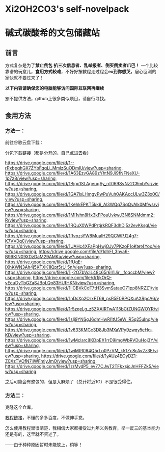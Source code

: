 # Xi2OH2CO3's self-novelpack
# 碱式碳酸希的文包储藏站
## 前言
方式复杂是为了**禁止倒包**
**扒三次信息者、乱举报者、倒买倒卖者爪巴！**
一个比较靠谱的玩意儿，**食用方式较难**，不好好按教程走过程会**ex到你想哭**，居心叵测的家伙就不要过来了！

**以下内容请确保您的电脑能够访问国际互联网再继续**

恕不提供方法，github上很多类似项目，请自行寻找。

## 食用方法
### 方法一：
前往谷歌云盘下载：

分包下载链接（都是分开的，自己点进去看）

https://drive.google.com/file/d/1--rPxbpqhGX7ZYbFqqLi_MmlzSuODmIU/view?usp=sharing, https://drive.google.com/file/d/1A63EzvGA89zYhtN9Ji9fNFNeXU-1p7z8/view?usp=sharing, https://drive.google.com/file/d/1Bjpo1SLAgeuqAy_nT069SvNz2C9mbYsr/view?usp=sharing, https://drive.google.com/file/d/1GA7lxLHmgyPwPuVuh0AKAccULw3Z3x0C/view?usp=sharing, https://drive.google.com/file/d/1KehkEPKT5kk9_Al3WQq7SqQvAIk0Mfws/view?usp=sharing, https://drive.google.com/file/d/1Ml1vhn8Hx3kFPouUvkwJ3N6SNMdmm2-R/view?usp=sharing, https://drive.google.com/file/d/1RQuX0WPdPrtjrkRQF3dhDj5z2evKksgI/view?usp=sharing, https://drive.google.com/file/d/1RvpzsYW8MualH29QCWPJ24g7-K7VV0qC/view?usp=sharing, https://drive.google.com/file/d/1UAHc4XFaPpHwjOJv7PKzoF1oKtet4Yoo/view?usp=sharing, https://drive.google.com/file/d/1dIrFI_3nva6-B99KIN09XDzDaM29AMKa/view?usp=sharing, https://drive.google.com/file/d/1fUqE-IXhKWN3Ah4j5KTXK1IQpt5rU_5n/view?usp=sharing, https://drive.google.com/file/d/1j-2OZbVdiL48c65r6II1Jir__fcqccbM/view?usp=sharing, https://drive.google.com/file/d/1jkOrQ-vEcuDyTbGZaSJBoLQp83HUfHKN/view?usp=sharing, https://drive.google.com/file/d/1lICBVkCdT7tH3SvmSataeO71pp8NRZZ1/view?usp=sharing, https://drive.google.com/file/d/1nDsXp2OrxFT69_psR5F0BPQXuAXRpcA6/view?usp=sharing, https://drive.google.com/file/d/1r5zqeLg_z5ZXAIRTwA115bCtZUNGWOYR/view?usp=sharing, https://drive.google.com/file/d/1sIj9YNSgJ6dmHwRl1tU5eW_R5q25uInq/view?usp=sharing, https://drive.google.com/file/d/1v633KMGc3D8Jb3MXaVPy9zwqy5eHq-KD/view?usp=sharing, https://drive.google.com/file/d/1wMclarc8KDpEX1rrD9imgWbRVDuHoj3Y/view?usp=sharing, https://drive.google.com/file/d/1wiMtR064Q5rLq0PzVM_k51Zc8cAv2z3E/view?usp=sharing, https://drive.google.com/file/d/1yAUz4EOyDZ1-Z0XzTVOfN7iIWFmjyJmO/view?usp=sharing, https://drive.google.com/file/d/1zrMvdP5_ev77CJwT2TFkxsjcJnHFFZk5/view?usp=sharing

之后可能会有整包的，但是太麻烦了（总计将近1G）不是很受得住。

### 方法二：
克隆这个仓库。

[教程链接](https://blog.csdn.net/manduner/article/details/81082304)，不懂的多多百度，不做伸手党。

怎么使用教程里很清楚，我相信大家都接受过九年义务教育，举一反三的基本能力还是有的，这里就不赘述了。

——由于种种原因暂时未能放上，稍等！
